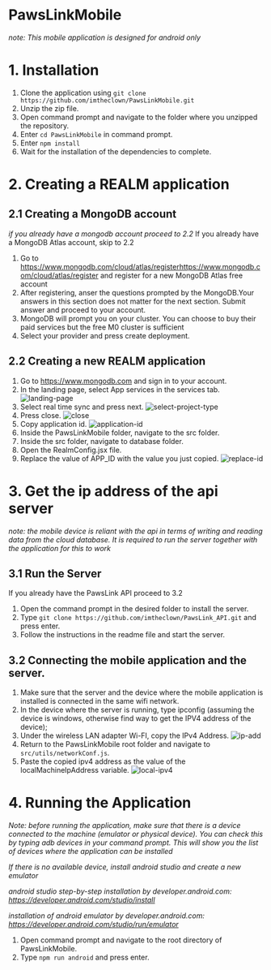 # PawsLinkMobile
*note: This mobile application is designed for android only*

# 1. Installation 
1. Clone the application using `git clone https://github.com/imtheclown/PawsLinkMobile.git`
2. Unzip the zip file.
3. Open command prompt and navigate to the folder where you unzipped the repository.
4. Enter `cd PawsLinkMobile` in command prompt.
5. Enter `npm install`
6. Wait for the installation of the dependencies to complete.

# 2. Creating a REALM application
## 2.1 Creating a MongoDB account
*if you already have a mongodb account proceed to 2.2*
If you already have a MongoDB Atlas account, skip to 2.2
1. Go to <https://www.mongodb.com/cloud/atlas/registerhttps://www.mongodb.com/cloud/atlas/register> and register for a new MongoDB Atlas free account
2. After registering, anser the questions prompted by the MongoDB.Your answers in this section does not matter for the next section. Submit answer and proceed to your account.
3. MongoDB will prompt you on your cluster. You can choose to buy their paid services but the free M0 cluster is sufficient
4. Select your provider and press create deployment.
## 2.2 Creating a new REALM application
1. Go to <https://www.mongodb.com> and sign in to your account.
2. In the landing page, select App services in the services tab.
![landing-page](/images/mongo_landing.png)
3. Select real time sync and press next.
![select-project-type](/images/select_project_type.png)
4. Press close.
![close](/images/create_template.png)
5. Copy application id.
![application-id](/images/application_id.png)
6. Inside the PawsLinkMobile folder, navigate to the src folder.
7. Inside the src folder, navigate to database folder.
8. Open the RealmConfig.jsx file.
9. Replace the value of APP_ID with the value you just copied.
![replace-id](/images/edit_app_id.png)
# 3. Get the ip address of the api server
*note: the mobile device is reliant with the api in terms of writing and reading data from the cloud database. It is required to run the server together with the application for this to work*
## 3.1 Run the Server
If you already have the PawsLink API proceed to 3.2
1. Open the command prompt in the desired folder to install the server.
2. Type `git clone https://github.com/imtheclown/PawsLink_API.git` and press enter.
3. Follow the instructions in the readme file and start the server.
## 3.2 Connecting the mobile application and the server.
1. Make sure that the server and the device where the mobile application is installed is connected in the same wifi network.
2. In the device where the server is running, type ipconfig (assuming the device is windows, otherwise find way to get the IPV4 address of the device);
3. Under the wireless LAN adapter Wi-FI, copy the IPv4 Address.
![ip-add](/images//ip_add.png)
4. Return to the PawsLinkMobile root folder and navigate to `src/utils/networkConf.js`.
5. Paste the copied ipv4 address as the value of the localMachineIpAddress variable.
![local-ipv4](/images/change_ipv4.png)
# 4. Running the Application
*Note: before running the application, make sure that there is a device connected to the machine (emulator or physical device). You can check this by typing adb devices in your command prompt. This will show you the list of devices where the application can be installed*

*If there is no available device, install android studio and create a new emulator*

*android studio step-by-step installation by developer.android.com: <https://developer.android.com/studio/install>*

*installation of android emulator by developer.android.com: <https://developer.android.com/studio/run/emulator>*
1. Open command prompt and navigate to the root directory of PawsLinkMobile.
2. Type `npm run android` and press enter.


